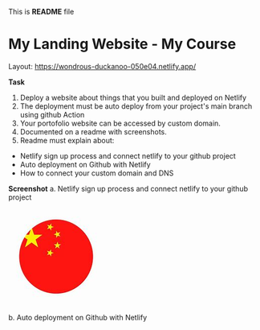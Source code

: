 This is **README** file

# My Landing Website - My Course
Layout: https://wondrous-duckanoo-050e04.netlify.app/

**Task**
1. Deploy a website about things that you built and deployed on Netlify
2. The deployment must be auto deploy from your project's main branch using github Action
3. Your portofolio website can be accessed by custom domain.
4. Documented on a readme with screenshots.
5. Readme must explain about:
- Netlify sign up process and connect netlify to your github project
- Auto deployment on Github with Netlify
- How to connect your custom domain and DNS

**Screenshot**
a. Netlify sign up process and connect netlify to your github project

![Myimage](./assets/Chi1.jpg)

b. Auto deployment on Github with Netlify

